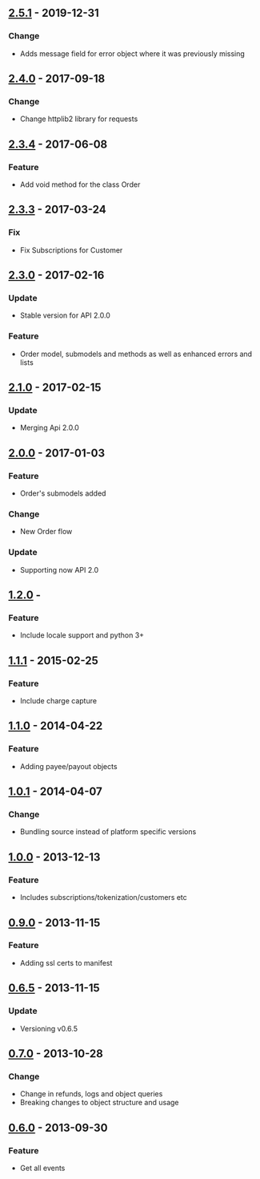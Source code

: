 ## [2.5.1](https://github.com/conekta/conekta-python/releases/tag/v2.5.1) - 2019-12-31
### Change
- Adds message field for error object where it was previously missing

## [2.4.0](https://github.com/conekta/conekta-python/releases/tag/v2.4.0) - 2017-09-18
### Change
- Change httplib2 library for requests

## [2.3.4](https://github.com/conekta/conekta-python/releases/tag/v2.3.4) - 2017-06-08
### Feature
- Add void method for the class Order

## [2.3.3]() - 2017-03-24
### Fix
- Fix Subscriptions for Customer

## [2.3.0](https://github.com/conekta/conekta-python/releases/tag/2.3.0) - 2017-02-16
### Update
- Stable version for API 2.0.0
### Feature
- Order model, submodels and methods as well as enhanced errors and lists

## [2.1.0](https://github.com/conekta/conekta-python/releases/tag/2.1.0) - 2017-02-15
### Update
- Merging Api 2.0.0

## [2.0.0](https://github.com/conekta/conekta-python/releases/tag/v2.0) - 2017-01-03
### Feature
- Order's submodels added
### Change
- New Order flow
### Update	
- Supporting now API 2.0

## [1.2.0](https://github.com/conekta/conekta-python/releases/tag/v1.2) - 
### Feature
- Include locale support and python 3+

## [1.1.1](https://github.com/conekta/conekta-python/releases/tag/v1.1.1) - 2015-02-25
### Feature
- Include charge capture

## [1.1.0](https://github.com/conekta/conekta-python/releases/tag/v1.1.0) - 2014-04-22
### Feature
- Adding payee/payout objects

## [1.0.1](https://github.com/conekta/conekta-python/releases/tag/v1.0.1) - 2014-04-07
### Change
- Bundling source instead of platform specific versions

## [1.0.0](https://github.com/conekta/conekta-python/releases/tag/v1.0.0) - 2013-12-13
### Feature
- Includes subscriptions/tokenization/customers etc

## [0.9.0](https://github.com/conekta/conekta-python/releases/tag/v0.9.0) - 2013-11-15
### Feature
- Adding ssl certs to manifest

## [0.6.5](https://github.com/conekta/conekta-python/releases/tag/v0.6.5) - 2013-11-15
### Update
- Versioning v0.6.5

## [0.7.0](https://github.com/conekta/conekta-python/releases/tag/v0.7) - 2013-10-28
### Change
- Change in refunds, logs and object queries
- Breaking changes to object structure and usage

## [0.6.0](https://github.com/conekta/conekta-python/releases/tag/v0.6) - 2013-09-30
### Feature
- Get all events
